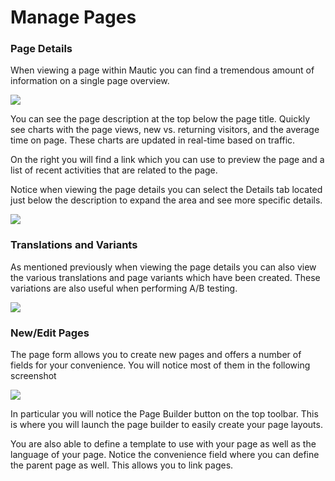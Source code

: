 # Manage Pages

### Page Details

When viewing a page within Mautic you can find a tremendous amount of information on a single page overview.

![](http://drop.dbh.li/image/0x1x1p0S1E17/Image%202014-11-16%20at%2010.04.37%20PM.png)

You can see the page description at the top below the page title. Quickly see charts with the page views, new vs. returning visitors, and the average time on page. These charts are updated in real-time based on traffic.

On the right you will find a link which you can use to preview the page and a list of recent activities that are related to the page.

Notice when viewing the page details you can select the Details tab located just below the description to expand the area and see more specific details.

![](http://drop.dbh.li/image/2r073K1L120r/Screen%20Recording%202014-11-16%20at%2010.09%20PM.gif)

### Translations and Variants

As mentioned previously when viewing the page details you can also view the various translations and page variants which have been created. These variations are also useful when performing A/B testing.

![](http://drop.dbh.li/image/3i272q2g133l/Image%202014-11-16%20at%2010.13.10%20PM.png)


### New/Edit Pages

The page form allows you to create new pages and offers a number of fields for your convenience. You will notice most of them in the following screenshot

![](http://drop.dbh.li/image/3K0e1B0B2t0X/Image%202014-11-16%20at%2010.20.48%20PM.png)

In particular you will notice the Page Builder button on the top toolbar. This is where you will launch the page builder to easily create your page layouts.

You are also able to define a template to use with your page as well as the language of your page. Notice the convenience field where you can define the parent page as well. This allows you to link pages. 
